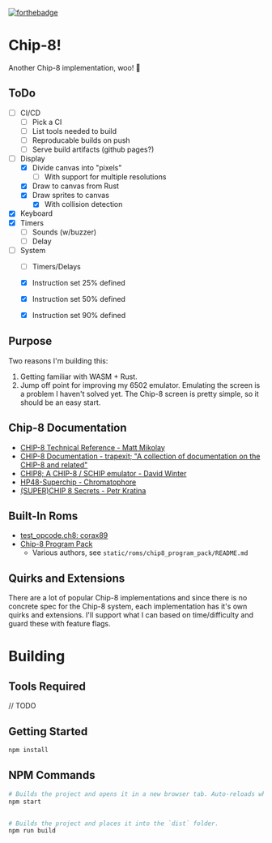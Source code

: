 [![forthebadge](https://forthebadge.com/images/badges/oooo-kill-em.svg)](https://forthebadge.com)

# Chip-8!
Another Chip-8 implementation, woo! 🎉


## ToDo
- [ ] CI/CD
  - [ ] Pick a CI
  - [ ] List tools needed to build
  - [ ] Reproducable builds on push
  - [ ] Serve build artifacts (github pages?)  
- [ ] Display
  - [x] Divide canvas into "pixels"
    - [ ] With support for multiple resolutions
  - [x] Draw to canvas from Rust
  - [x] Draw sprites to canvas
    - [x] With collision detection
- [x] Keyboard
- [X] Timers
  - [ ] Sounds (w/buzzer)
  - [ ] Delay
- [ ] System
  - [ ] Timers/Delays
  - [x] Instruction set 25% defined
  - [x] Instruction set 50% defined
  - [x] Instruction set 90% defined


## Purpose
Two reasons I'm building this:
1. Getting familiar with WASM + Rust.
2. Jump off point for improving my 6502 emulator. Emulating the screen is a problem I haven't solved yet. The Chip-8 screen is pretty simple, so it should be an easy start.


## Chip-8 Documentation
- [CHIP-8 Technical Reference - Matt Mikolay](https://github.com/mattmikolay/chip-8/wiki/CHIP%E2%80%908-Technical-Reference)
- [CHIP-8 Documentation - trapexit; "A collection of documentation on the CHIP-8 and related"](https://github.com/trapexit/chip-8_documentation)
- [CHIP8; A CHIP-8 / SCHIP emulator - David Winter](http://vanbeveren.byethost13.com/stuff/CHIP8.pdf?i=1)
- [HP48-Superchip - Chromatophore](https://github.com/Chromatophore/HP48-Superchip)
- [(SUPER)CHIP 8 Secrets - Petr Kratina](https://github.com/AfBu/haxe-chip-8-emulator/wiki/(Super)CHIP-8-Secrets)


## Built-In Roms
- [test_opcode.ch8: corax89](https://github.com/corax89/chip8-test-rom)
- [Chip-8 Program Pack](https://github.com/dmatlack/chip8/tree/master/roms)
  - Various authors, see `static/roms/chip8_program_pack/README.md`


## Quirks and Extensions
There are a lot of popular Chip-8 implementations and since there is no concrete spec for the Chip-8 system, each implementation has it's own quirks and extensions. I'll support what I can based on time/difficulty and guard these with feature flags.


# Building
## Tools Required
// TODO


## Getting Started

```sh
npm install
```

## NPM Commands

```sh
# Builds the project and opens it in a new browser tab. Auto-reloads when the project changes.
npm start


# Builds the project and places it into the `dist` folder.
npm run build
```